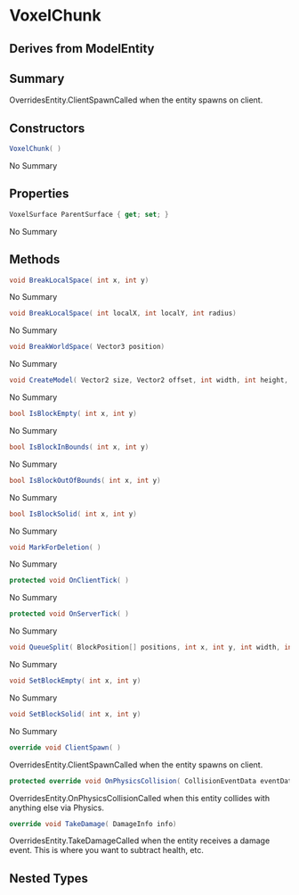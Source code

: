 # VoxelChunk

## Derives from ModelEntity

## Summary

OverridesEntity.ClientSpawnCalled when the entity spawns on client.
## Constructors

```c#
VoxelChunk( ) 
```
No Summary
## Properties

```c#
VoxelSurface ParentSurface { get; set; } 
```
No Summary
## Methods

```c#
void BreakLocalSpace( int x, int y) 
```
No Summary
```c#
void BreakLocalSpace( int localX, int localY, int radius) 
```
No Summary
```c#
void BreakWorldSpace( Vector3 position) 
```
No Summary
```c#
void CreateModel( Vector2 size, Vector2 offset, int width, int height, float thickness, string material, bool frozen, byte[] data = null, int blockCount = 0) 
```
No Summary
```c#
bool IsBlockEmpty( int x, int y) 
```
No Summary
```c#
bool IsBlockInBounds( int x, int y) 
```
No Summary
```c#
bool IsBlockOutOfBounds( int x, int y) 
```
No Summary
```c#
bool IsBlockSolid( int x, int y) 
```
No Summary
```c#
void MarkForDeletion( ) 
```
No Summary
```c#
protected void OnClientTick( ) 
```
No Summary
```c#
protected void OnServerTick( ) 
```
No Summary
```c#
void QueueSplit( BlockPosition[] positions, int x, int y, int width, int height) 
```
No Summary
```c#
void SetBlockEmpty( int x, int y) 
```
No Summary
```c#
void SetBlockSolid( int x, int y) 
```
No Summary
```c#
override void ClientSpawn( ) 
```
OverridesEntity.ClientSpawnCalled when the entity spawns on client.
```c#
protected override void OnPhysicsCollision( CollisionEventData eventData) 
```
OverridesEntity.OnPhysicsCollisionCalled when this entity collides with anything else via Physics.
```c#
override void TakeDamage( DamageInfo info) 
```
OverridesEntity.TakeDamageCalled when the entity receives a damage event. This is where you want to subtract health, etc.
## Nested Types

